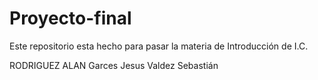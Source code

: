 # Proyecto-final

Este repositorio esta hecho para pasar la materia de Introducción de I.C.

 RODRIGUEZ ALAN
 Garces Jesus 
 Valdez Sebastián
 
